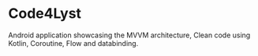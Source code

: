 # Code4Lyst
Android application showcasing the MVVM architecture, Clean code using Kotlin, Coroutine, Flow and databinding. 
